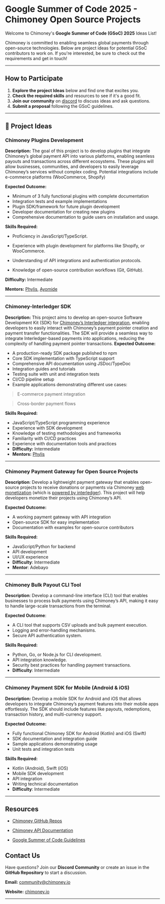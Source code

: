 # Google Summer of Code 2025 - Chimoney Open Source Projects

Welcome to Chimoney's **Google Summer of Code (GSoC) 2025** Ideas List! 

Chimoney is committed to enabling seamless global payments through open-source technologies. Below are project ideas for potential GSoC contributors to work on. 
If you're interested, be sure to check out the requirements and get in touch!

---

## How to Participate

1. **Explore the project Ideas** below and find one that excites you.
2. **Check the required skills** and resources to see if it's a good fit.
3. **Join our community** on [discord](https://discord.gg/TsyKnzT4qV) to discuss ideas and ask questions.
4. **Submit a proposal** following the GSoC guidelines.

---

## 📌 Project Ideas

### **Chimoney Plugins Development**
**Description:** 
The goal of this project is to develop plugins that integrate Chimoney’s global payment API into various platforms, enabling seamless payouts and transactions across different ecosystems. These plugins will allow businesses, communities, and developers to easily leverage Chimoney’s services without complex coding. Potential integrations include e-commerce platforms (WooCommerce, Shopify)

**Expected Outcome:** 
- Minimum of 3 fully functional plugins with complete documentation
- Integration tests and example implementations
- Plugin SDK/framework for future plugin development
- Developer documentation for creating new plugins
- Comprehensive documentation to guide users on installation and usage.

  
**Skills Required:**
- Proficiency in JavaScript/TypeScript.

- Experience with plugin development for platforms like Shopify, or WooCommerce.

- Understanding of API integrations and authentication protocols.

- Knowledge of open-source contribution workflows (Git, GitHub).

**Difficulty:** Intermediate

**Mentors:** [Phylis](@githubprofile), [Ayomide](@githubprofile)

---

### **Chimoney-Interledger SDK**
**Description:**
This project aims to develop an open-source Software Development Kit (SDK) for [Chimoney’s Interledger integration](https://chimoney.io/api-use-cases/?activeCategory=4), enabling developers to easily interact with Chimoney’s payment pointer creation and payment transfer functionalities. The SDK will provide a seamless way to integrate Interledger-based payments into applications, reducing the complexity of handling payment pointer transactions.
**Expected Outcome:**
- A production-ready SDK package published to npm
- Core SDK implementation with TypeScript support
- Comprehensive API documentation using JSDoc/TypeDoc
- Integration guides and tutorials
- Testing suite with unit and integration tests
- CI/CD pipeline setup
- Example applications demonstrating different use cases:

>E-commerce payment integration

>Cross-border payment flows

**Skills Required:**
- JavaScript/TypeScript programming experience
- Experience with SDK development
- Knowledge of testing methodologies and frameworks
- Familiarity with CI/CD practices
- Experience with documentation tools and practices
- **Difficulty:** Intermediate
- **Mentors:** [Phylis](@githubprofile)

---

### **Chimoney Payment Gateway for Open Source Projects**
**Description**:
Develop a lightweight payment gateway that enables open-source projects to receive 
donations or payments via Chimoney [web monetization](https://drive.google.com/file/d/1sEpqXZByk8cflVTy2cRO0kljKIjWb7ki/view?usp=sharing) (which is [powered by interledger](https://webmonetization.org/)). This project will help developers monetize their projects using Chimoney’s API.

**Expected Outcome:**

- A working payment gateway with API integration
- Open-source SDK for easy implementation
- Documentation with examples for open-source contributors

**Skills Required:**

- JavaScript/Python for backend
- API development
- UI/UX experience
- **Difficulty**: Intermediate
- **Mentor**: Adebayo
---

### **Chimoney Bulk Payout CLI Tool**
**Description**:
Develop a command-line interface (CLI) tool that enables businesses to process bulk payments using Chimoney’s API, making it easy to handle large-scale transactions from the terminal.

**Expected Outcome**:

- A CLI tool that supports CSV uploads and bulk payment execution.
- Logging and error-handling mechanisms.
- Secure API authentication system.

**Skills Required:**

- Python, Go, or Node.js for CLI development.
- API integration knowledge.
- Security best practices for handling payment transactions.
- **Difficulty**: Intermediate
---

### **Chimoney Payment SDK for Mobile (Android & iOS)**
**Description:**
Develop a mobile SDK for Android and iOS that allows developers to integrate Chimoney’s payment features into their mobile apps effortlessly. The SDK should include features like payouts, redemptions, transaction history, and multi-currency support.

**Expected Outcome:**

- Fully functional Chimoney SDK for Android (Kotlin) and iOS (Swift)
- SDK documentation and integration guide
- Sample applications demonstrating usage
- Unit tests and integration tests

**Skills Required:**

- Kotlin (Android), Swift (iOS)
- Mobile SDK development
- API integration
- Writing technical documentation
- **Difficulty**: Intermediate
---

## Resources
- [Chimoney GitHub Repos](https://github.com/Chimoney)

- [Chimoney API Documentation](https://chimoney.readme.io/reference/getting-started-with-your-api)
- [Google Summer of Code Guidelines](https://summerofcode.withgoogle.com/)

## Contact Us
Have questions? Join our **Discord Community** or create an issue in the **GitHub Repository** to start a discussion.

**Email:** community@chimoney.io

**Website:** [chimoney.io](https://chimoney.io)

---
